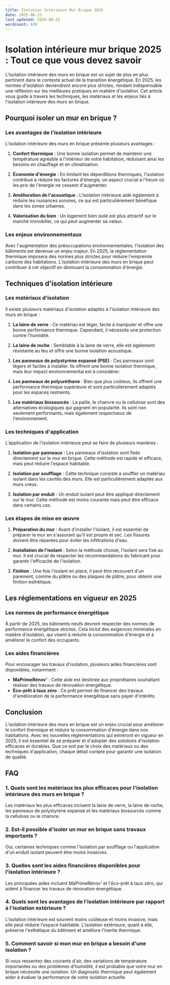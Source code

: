 ```yaml
---
title: Isolation Intérieure Mur Brique 2025
date: 2025-08-22
last_updated: 2025-08-22
wordcount: 936
---
```


# Isolation intérieure mur brique 2025 : Tout ce que vous devez savoir

L'isolation intérieure des murs en brique est un sujet de plus en plus pertinent dans le contexte actuel de la transition énergétique. En 2025, les normes d'isolation deviendront encore plus strictes, rendant indispensable une réflexion sur les meilleures pratiques en matière d'isolation. Cet article vous guide à travers les techniques, les matériaux et les enjeux liés à l'isolation intérieure des murs en brique.

## Pourquoi isoler un mur en brique ?

### Les avantages de l'isolation intérieure

L'isolation intérieure des murs en brique présente plusieurs avantages :

1. **Confort thermique** : Une bonne isolation permet de maintenir une température agréable à l'intérieur de votre habitation, réduisant ainsi les besoins en chauffage et en climatisation.
   
2. **Économie d'énergie** : En limitant les déperditions thermiques, l'isolation contribue à réduire les factures d'énergie, un aspect crucial à l'heure où les prix de l'énergie ne cessent d'augmenter.

3. **Amélioration de l'acoustique** : L'isolation intérieure aide également à réduire les nuisances sonores, ce qui est particulièrement bénéfique dans les zones urbaines.

4. **Valorisation du bien** : Un logement bien isolé est plus attractif sur le marché immobilier, ce qui peut augmenter sa valeur.

### Les enjeux environnementaux

Avec l'augmentation des préoccupations environnementales, l'isolation des bâtiments est devenue un enjeu majeur. En 2025, la réglementation thermique imposera des normes plus strictes pour réduire l'empreinte carbone des habitations. L'isolation intérieure des murs en brique peut contribuer à cet objectif en diminuant la consommation d'énergie.

## Techniques d'isolation intérieure

### Les matériaux d'isolation

Il existe plusieurs matériaux d'isolation adaptés à l'isolation intérieure des murs en brique :

1. **La laine de verre** : Ce matériau est léger, facile à manipuler et offre une bonne performance thermique. Cependant, il nécessite une protection contre l'humidité.

2. **La laine de roche** : Semblable à la laine de verre, elle est également résistante au feu et offre une bonne isolation acoustique.

3. **Les panneaux de polystyrène expansé (PSE)** : Ces panneaux sont légers et faciles à installer. Ils offrent une bonne isolation thermique, mais leur impact environnemental est à considérer.

4. **Les panneaux de polyuréthane** : Bien que plus coûteux, ils offrent une performance thermique supérieure et sont particulièrement adaptés pour les espaces restreints.

5. **Les matériaux biosourcés** : La paille, le chanvre ou la cellulose sont des alternatives écologiques qui gagnent en popularité. Ils sont non seulement performants, mais également respectueux de l'environnement.

### Les techniques d'application

L'application de l'isolation intérieure peut se faire de plusieurs manières :

1. **Isolation par panneaux** : Les panneaux d'isolation sont fixés directement sur le mur en brique. Cette méthode est rapide et efficace, mais peut réduire l'espace habitable.

2. **Isolation par soufflage** : Cette technique consiste à souffler un matériau isolant dans les cavités des murs. Elle est particulièrement adaptée aux murs creux.

3. **Isolation par enduit** : Un enduit isolant peut être appliqué directement sur le mur. Cette méthode est moins courante mais peut être efficace dans certains cas.

### Les étapes de mise en œuvre

1. **Préparation du mur** : Avant d'installer l'isolant, il est essentiel de préparer le mur en s'assurant qu'il est propre et sec. Les fissures doivent être réparées pour éviter les infiltrations d'eau.

2. **Installation de l'isolant** : Selon la méthode choisie, l'isolant sera fixé au mur. Il est crucial de respecter les recommandations du fabricant pour garantir l'efficacité de l'isolation.

3. **Finition** : Une fois l'isolant en place, il peut être recouvert d'un parement, comme du plâtre ou des plaques de plâtre, pour obtenir une finition esthétique.

## Les réglementations en vigueur en 2025

### Les normes de performance énergétique

À partir de 2025, les bâtiments neufs devront respecter des normes de performance énergétique strictes. Cela inclut des exigences minimales en matière d'isolation, qui visent à réduire la consommation d'énergie et à améliorer le confort des occupants.

### Les aides financières

Pour encourager les travaux d'isolation, plusieurs aides financières sont disponibles, notamment :

- **MaPrimeRénov'** : Cette aide est destinée aux propriétaires souhaitant réaliser des travaux de rénovation énergétique.
- **Éco-prêt à taux zéro** : Ce prêt permet de financer des travaux d'amélioration de la performance énergétique sans payer d'intérêts.

## Conclusion

L'isolation intérieure des murs en brique est un enjeu crucial pour améliorer le confort thermique et réduire la consommation d'énergie dans nos habitations. Avec les nouvelles réglementations qui entreront en vigueur en 2025, il est essentiel de se préparer et d'adopter des solutions d'isolation efficaces et durables. Que ce soit par le choix des matériaux ou des techniques d'application, chaque détail compte pour garantir une isolation de qualité.

## FAQ

### 1. Quels sont les matériaux les plus efficaces pour l'isolation intérieure des murs en brique ?

Les matériaux les plus efficaces incluent la laine de verre, la laine de roche, les panneaux de polystyrène expansé et les matériaux biosourcés comme la cellulose ou le chanvre.

### 2. Est-il possible d'isoler un mur en brique sans travaux importants ?

Oui, certaines techniques comme l'isolation par soufflage ou l'application d'un enduit isolant peuvent être moins invasives.

### 3. Quelles sont les aides financières disponibles pour l'isolation intérieure ?

Les principales aides incluent MaPrimeRénov' et l'éco-prêt à taux zéro, qui aident à financer les travaux de rénovation énergétique.

### 4. Quels sont les avantages de l'isolation intérieure par rapport à l'isolation extérieure ?

L'isolation intérieure est souvent moins coûteuse et moins invasive, mais elle peut réduire l'espace habitable. L'isolation extérieure, quant à elle, préserve l'esthétique du bâtiment et améliore l'inertie thermique.

### 5. Comment savoir si mon mur en brique a besoin d'une isolation ?

Si vous ressentez des courants d'air, des variations de température importantes ou des problèmes d'humidité, il est probable que votre mur en brique nécessite une isolation. Un diagnostic thermique peut également aider à évaluer la performance de votre isolation actuelle.
